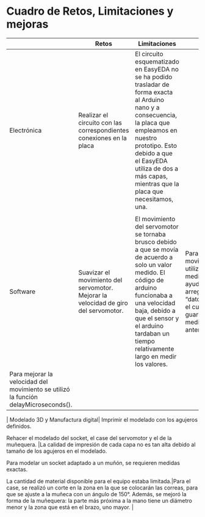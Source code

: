 # Cuadro de Retos, Limitaciones y mejoras 
|  | Retos | Limitaciones | Mejoras |
| ---- | ---- | ---- | ---- |
| Electrónica | Realizar el circuito con las correspondientes conexiones en la placa | El circuito esquematizado en EasyEDA no se ha podido trasladar de forma exacta al Arduino nano y a consecuencia, la placa que empleamos en nuestro prototipo. Esto debido a que el EasyEDA utiliza de dos a más capas, mientras que la placa que necesitamos, una.
 |   |
| Software |Suavizar el movimiento del servomotor. Mejorar la velocidad de giro del servomotor.| El movimiento del servomotor se tornaba brusco debido a que se movía de acuerdo a solo un valor medido. El código de arduino funcionaba a una velocidad baja, debido a que el sensor y el arduino tardaban un tiempo relativamente largo en medir los valores. |Para suavizar el movimiento utilizamos la  media móvil, con ayuda de un arreglo llamado “datosGuardados”, el cual almacena y guarda los datos medidos con anterioridad.
Para mejorar la velocidad del movimiento se utilizó la función delayMicroseconds().|

| Modelado 3D y Manufactura digital| Imprimir el modelado con los agujeros definidos.

Rehacer el modelado del socket, el case del servomotor y el de la muñequera.
|La calidad de impresión de cada capa no es tan alta debido al tamaño de los agujeros en el modelado.

Para modelar un socket adaptado a un muñón, se requieren medidas exactas.

La cantidad de material disponible para el equipo estaba limitada.|Para el case, se realizó un corte en la zona en la que se colocarán las correas, para que se ajuste a la muñeca con un ángulo de 150°. Además, se mejoró la forma de la muñequera: la parte más próxima a la mano tiene un diámetro menor y la zona que está en el brazo, uno mayor.  |
